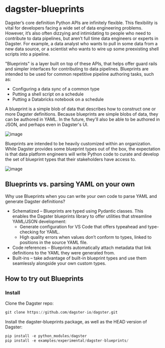 # dagster-blueprints

Dagster’s core definition Python APIs are infinitely flexible. This flexibility is vital for developers facing a wide set of data engineering problems. However, it’s also often dizzying and intimidating to people who need to contribute to data pipelines, but aren’t full time data engineers or experts in Dagster. For example, a data analyst who wants to pull in some data from a new data source, or a scientist who wants to wire up some preexisting shell scripts into a pipeline.

"Blueprints" is a layer built on top of these APIs, that helps offer guard rails and simpler interfaces for contributing to data pipelines.  Blueprints are intended to be used for common repetitive pipeline authoring tasks, such as:

- Configuring a data sync of a common type
- Putting a shell script on a schedule
- Putting a Databricks notebook on a schedule

A blueprint is a simple blob of data that describes how to construct one or more Dagster definitions. Because blueprints are simple blobs of data, they can be authored in YAML. In the future, they'll also be able to be authored in JSON, and perhaps even in Dagster's UI.

![image](https://github.com/dagster-io/dagster/assets/654855/d65c9db3-cf1f-4a0f-a5aa-63be36e99076)

Blueprints are intended to be heavily customized within an organization. While Dagster provides some blueprint types out of the box, the expectation is that data platform engineers will write Python code to curate and develop the set of blueprint types that their stakeholders have access to.

![image](https://github.com/dagster-io/dagster/assets/654855/660983f4-a581-4094-8f66-c8a95e4299c3)

## Blueprints vs. parsing YAML on your own

Why use Blueprints when you can write your own code to parse YAML and generate Dagster definitions?

- Schematized – Blueprints are typed using Pydantic classes. This enables the Dagster blueprints library to offer utilities that streamline YAML/JSON development:
    - Generate configuration for VS Code that offers typeahead and type-checking for YAML.
    - High quality errors when values don’t conform to types, linked to positions in the source YAML file.
- Code references – Blueprints automatically attach metadata that link definitions to the YAML they were generated from.
- Built-ins – take advantage of built-in blueprint types and use them seamlessly alongside your own custom types.

## How to try out Blueprints

### Install

Clone the Dagster repo:

```python
git clone https://github.com/dagster-io/dagster.git
```

Install the dagster-blueprints package, as well as the HEAD version of Dagster:

```python
pip install -e python_modules/dagster
pip install -e examples/experimental/dagster-blueprints/
```

